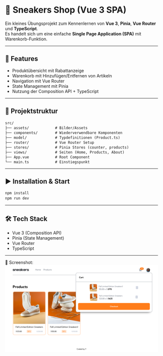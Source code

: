 # 🛒 Sneakers Shop (Vue 3 SPA)

Ein kleines Übungsprojekt zum Kennenlernen von **Vue 3**, **Pinia**, **Vue Router** und **TypeScript**.  
Es handelt sich um eine einfache **Single Page Application (SPA)** mit Warenkorb-Funktion.

---

## 🚀 Features
- Produktübersicht mit Rabattanzeige  
- Warenkorb mit Hinzufügen/Entfernen von Artikeln  
- Navigation mit Vue Router  
- State Management mit Pinia  
- Nutzung der Composition API + TypeScript  

---

## 📂 Projektstruktur
```
src/
├── assets/            # Bilder/Assets
├── components/        # Wiederverwendbare Komponenten
├── model/             # Typdefinitionen (Product.ts)
├── router/            # Vue Router Setup
├── stores/            # Pinia Stores (counter, products)
├── views/             # Seiten (Home, Products, About)
├── App.vue            # Root Component
└── main.ts            # Einstiegspunkt
```

---

## ▶️ Installation & Start
```bash
npm install
npm run dev
```

---

## 🛠️ Tech Stack
- Vue 3 (Composition API)  
- Pinia (State Management)  
- Vue Router  
- TypeScript  

---

📸 Screenshot:
![Screenshot](/Screenshot.png)




